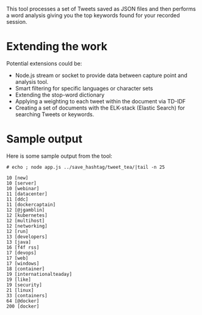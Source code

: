 This tool processes a set of Tweets saved as JSON files and then performs a word analysis giving you the top keywords found for your recorded session.

Extending the work
==================

Potential extensions could be:

* Node.js stream or socket to provide data between capture point and analysis tool.
* Smart filtering for specific languages or character sets
* Extending the stop-word dictionary
* Applying a weighting to each tweet within the document via TD-IDF
* Creating a set of documents with the ELK-stack (Elastic Search) for searching Tweets or keywords.

Sample output
=============

Here is some sample output from the tool:

```
# echo ; node app.js ../save_hashtag/tweet_tea/|tail -n 25

10 [new] 
10 [server] 
10 [webinar] 
11 [datacenter] 
11 [ddc] 
11 [dockercaptain] 
12 [@jgamblin] 
12 [kubernetes] 
12 [multihost] 
12 [networking] 
12 [run] 
13 [developers] 
13 [java] 
16 [f4f rss] 
17 [devops] 
17 [web] 
17 [windows] 
18 [container] 
19 [internationalteaday] 
19 [like] 
19 [security] 
21 [linux] 
33 [containers] 
64 [@docker] 
200 [docker]
```
